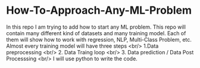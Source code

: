 # How-To-Approach-Any-ML-Problem
In this repo I am trying to add how to start any ML problem. This repo will contain many different kind of datasets and many training model. Each of them will show how to work with regression, NLP, Multi-Class Problem, etc. Almost every training model will have three steps &lt;br/> 1.Data preprocessing &lt;br/> 2. Data Traing loop &lt;br/> 3. Data prediction / Data Post Processsing &lt;br/> I will use python to write the code.
